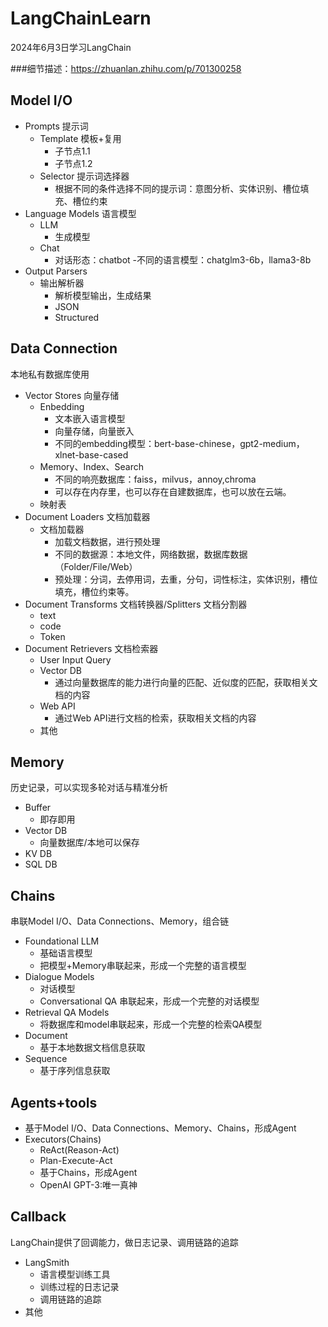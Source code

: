 <!--
 * @Description: 
 * @Author: Panbo Hey
 * @Date: 2024-06-03 11:49:17
 * @LastEditTime: 2024-06-03 16:32:25
 * @LastEditors: Panbo Hey
-->
# LangChainLearn
 2024年6月3日学习LangChain

 ###细节描述：https://zhuanlan.zhihu.com/p/701300258

## Model I/O
- Prompts 提示词
  - Template 模板+复用
    - 子节点1.1
    - 子节点1.2
  - Selector 提示词选择器
    - 根据不同的条件选择不同的提示词：意图分析、实体识别、槽位填充、槽位约束
- Language Models 语言模型
  - LLM
    - 生成模型
  - Chat
    - 对话形态：chatbot
  -不同的语言模型：chatglm3-6b，llama3-8b
- Output Parsers
  - 输出解析器
    - 解析模型输出，生成结果
    - JSON
    - Structured

## Data Connection
本地私有数据库使用
- Vector Stores 向量存储
  - Enbedding
    - 文本嵌入语言模型
    - 向量存储，向量嵌入
    - 不同的embedding模型：bert-base-chinese，gpt2-medium，xlnet-base-cased
  - Memory、Index、Search
    - 不同的响亮数据库：faiss，milvus，annoy,chroma
    - 可以存在内存里，也可以存在自建数据库，也可以放在云端。
  - 映射表
- Document Loaders 文档加载器
  - 文档加载器
    - 加载文档数据，进行预处理
    - 不同的数据源：本地文件，网络数据，数据库数据（Folder/File/Web）
    - 预处理：分词，去停用词，去重，分句，词性标注，实体识别，槽位填充，槽位约束等。
- Document Transforms 文档转换器/Splitters 文档分割器
  - text
  - code
  - Token
- Document Retrievers 文档检索器
  - User Input Query
  - Vector DB
    - 通过向量数据库的能力进行向量的匹配、近似度的匹配，获取相关文档的内容
  - Web API
    - 通过Web API进行文档的检索，获取相关文档的内容
  - 其他

## Memory
历史记录，可以实现多轮对话与精准分析
- Buffer
  - 即存即用
- Vector DB
  - 向量数据库/本地可以保存
- KV DB
- SQL DB

## Chains
串联Model I/O、Data Connections、Memory，组合链
- Foundational LLM
  - 基础语言模型
  - 把模型+Memory串联起来，形成一个完整的语言模型
- Dialogue Models
  - 对话模型
  - Conversational QA 串联起来，形成一个完整的对话模型
- Retrieval QA Models
  - 将数据库和model串联起来，形成一个完整的检索QA模型
- Document
  - 基于本地数据文档信息获取
- Sequence
  - 基于序列信息获取

## Agents+tools
- 基于Model I/O、Data Connections、Memory、Chains，形成Agent
- Executors(Chains)
  - ReAct(Reason-Act)
  - Plan-Execute-Act
  - 基于Chains，形成Agent
  - OpenAI GPT-3:唯一真神

## Callback
LangChain提供了回调能力，做日志记录、调用链路的追踪
- LangSmith
  - 语言模型训练工具
  - 训练过程的日志记录
  - 调用链路的追踪
- 其他
